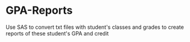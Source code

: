 # GPA-Reports
Use SAS to convert txt files with student's classes and grades to create reports of these student's GPA and credit
